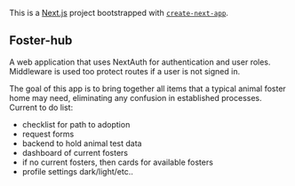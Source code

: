 This is a [Next.js](https://nextjs.org/) project bootstrapped with [`create-next-app`](https://github.com/vercel/next.js/tree/canary/packages/create-next-app).

## Foster-hub

A web application that uses NextAuth for authentication and user roles. 
Middleware is used too protect routes if a user is not signed in. 

The goal of this app is to bring together all items that a typical animal foster home may need, eliminating any confusion in established processes. 
Current to do list: 

* checklist for path to adoption 
* request forms
* backend to hold animal test data
* dashboard of current fosters
* if no current fosters, then cards for available fosters
* profile settings dark/light/etc..